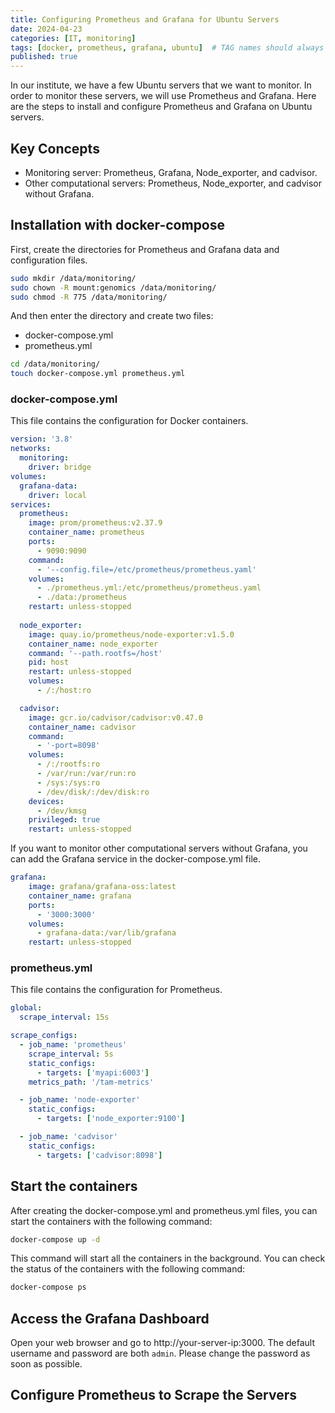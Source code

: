 ```yaml
---
title: Configuring Prometheus and Grafana for Ubuntu Servers
date: 2024-04-23
categories: [IT, monitoring]
tags: [docker, prometheus, grafana, ubuntu]  # TAG names should always be lowercase
published: true
---
```


In our institute, we have a few Ubuntu servers that we want to monitor. In order to monitor these servers, we will use Prometheus and Grafana. Here are the steps to install and configure Prometheus and Grafana on Ubuntu servers.

## Key Concepts

- Monitoring server: Prometheus, Grafana, Node_exporter, and cadvisor.
- Other computational servers: Prometheus, Node_exporter, and cadvisor without Grafana.

## Installation with docker-compose

First, create the directories for Prometheus and Grafana data and configuration files.

```bash
sudo mkdir /data/monitoring/
sudo chown -R mount:genomics /data/monitoring/
sudo chmod -R 775 /data/monitoring/
```

And then enter the directory and create two files:

- docker-compose.yml
- prometheus.yml

```bash
cd /data/monitoring/
touch docker-compose.yml prometheus.yml
```

### docker-compose.yml

This file contains the configuration for Docker containers.

```yaml
version: '3.8'
networks:
  monitoring:
    driver: bridge
volumes:
  grafana-data:
    driver: local
services:
  prometheus:
    image: prom/prometheus:v2.37.9
    container_name: prometheus
    ports:
      - 9090:9090
    command:
      - '--config.file=/etc/prometheus/prometheus.yaml'
    volumes:
      - ./prometheus.yml:/etc/prometheus/prometheus.yaml
      - ./data:/prometheus
    restart: unless-stopped
  
  node_exporter:
    image: quay.io/prometheus/node-exporter:v1.5.0
    container_name: node_exporter
    command: '--path.rootfs=/host'
    pid: host
    restart: unless-stopped
    volumes:
      - /:/host:ro

  cadvisor:
    image: gcr.io/cadvisor/cadvisor:v0.47.0
    container_name: cadvisor
    command:
      - '-port=8098'
    volumes:
      - /:/rootfs:ro
      - /var/run:/var/run:ro
      - /sys:/sys:ro
      - /dev/disk/:/dev/disk:ro
    devices:
      - /dev/kmsg
    privileged: true
    restart: unless-stopped
```

If you want to monitor other computational servers without Grafana, you can add the Grafana service in the docker-compose.yml file.

```yaml
grafana:
    image: grafana/grafana-oss:latest
    container_name: grafana
    ports:
      - '3000:3000'
    volumes:
      - grafana-data:/var/lib/grafana
    restart: unless-stopped
```

### prometheus.yml

This file contains the configuration for Prometheus.

```yaml
global:
  scrape_interval: 15s

scrape_configs:
  - job_name: 'prometheus'
    scrape_interval: 5s
    static_configs:
      - targets: ['myapi:6003']
    metrics_path: '/tam-metrics'

  - job_name: 'node-exporter'
    static_configs:
      - targets: ['node_exporter:9100']

  - job_name: 'cadvisor'
    static_configs:
      - targets: ['cadvisor:8098']
```

## Start the containers

After creating the docker-compose.yml and prometheus.yml files, you can start the containers with the following command:

```bash
docker-compose up -d
```

This command will start all the containers in the background. You can check the status of the containers with the following command:

```bash
docker-compose ps
```

## Access the Grafana Dashboard

Open your web browser and go to http://your-server-ip:3000. The default username and password are both `admin`. Please change the password as soon as possible.

## Configure Prometheus to Scrape the Servers
